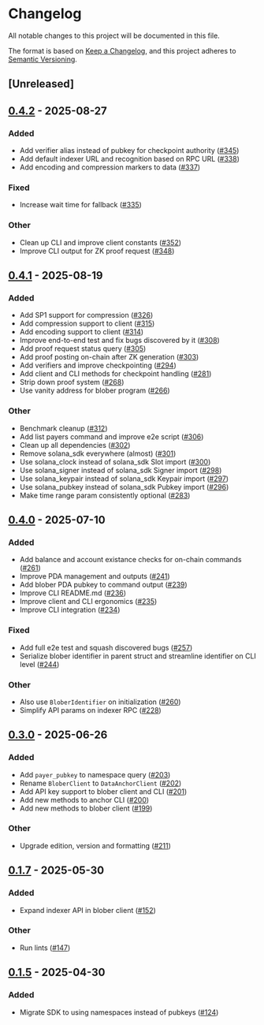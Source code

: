 # Changelog

All notable changes to this project will be documented in this file.

The format is based on [Keep a Changelog](https://keepachangelog.com/en/1.0.0/),
and this project adheres to [Semantic Versioning](https://semver.org/spec/v2.0.0.html).

## [Unreleased]

## [0.4.2](https://github.com/nitro-svm/data-anchor/compare/data-anchor-v0.4.1...data-anchor-v0.4.2) - 2025-08-27

### Added

- Add verifier alias instead of pubkey for checkpoint authority ([#345](https://github.com/nitro-svm/data-anchor/pull/345))
- Add default indexer URL and recognition based on RPC URL ([#338](https://github.com/nitro-svm/data-anchor/pull/338))
- Add encoding and compression markers to data ([#337](https://github.com/nitro-svm/data-anchor/pull/337))

### Fixed

- Increase wait time for fallback ([#335](https://github.com/nitro-svm/data-anchor/pull/335))

### Other

- Clean up CLI and improve client constants ([#352](https://github.com/nitro-svm/data-anchor/pull/352))
- Improve CLI output for ZK proof request ([#348](https://github.com/nitro-svm/data-anchor/pull/348))

## [0.4.1](https://github.com/nitro-svm/data-anchor/compare/data-anchor-v0.4.0...data-anchor-v0.4.1) - 2025-08-19

### Added

- Add SP1 support for compression ([#326](https://github.com/nitro-svm/data-anchor/pull/326))
- Add compression support to client ([#315](https://github.com/nitro-svm/data-anchor/pull/315))
- Add encoding support to client ([#314](https://github.com/nitro-svm/data-anchor/pull/314))
- Improve end-to-end test and fix bugs discovered by it ([#308](https://github.com/nitro-svm/data-anchor/pull/308))
- Add proof request status query ([#305](https://github.com/nitro-svm/data-anchor/pull/305))
- Add proof posting on-chain after ZK generation ([#303](https://github.com/nitro-svm/data-anchor/pull/303))
- Add verifiers and improve checkpointing ([#294](https://github.com/nitro-svm/data-anchor/pull/294))
- Add client and CLI methods for checkpoint handling ([#281](https://github.com/nitro-svm/data-anchor/pull/281))
- Strip down proof system ([#268](https://github.com/nitro-svm/data-anchor/pull/268))
- Use vanity address for blober program ([#266](https://github.com/nitro-svm/data-anchor/pull/266))

### Other

- Benchmark cleanup ([#312](https://github.com/nitro-svm/data-anchor/pull/312))
- Add list payers command and improve e2e script ([#306](https://github.com/nitro-svm/data-anchor/pull/306))
- Clean up all dependencies ([#302](https://github.com/nitro-svm/data-anchor/pull/302))
- Remove solana_sdk everywhere (almost) ([#301](https://github.com/nitro-svm/data-anchor/pull/301))
- Use solana_clock instead of solana_sdk Slot import ([#300](https://github.com/nitro-svm/data-anchor/pull/300))
- Use solana_signer instead of solana_sdk Signer import ([#298](https://github.com/nitro-svm/data-anchor/pull/298))
- Use solana_keypair instead of solana_sdk Keypair import ([#297](https://github.com/nitro-svm/data-anchor/pull/297))
- Use solana_pubkey instead of solana_sdk Pubkey import ([#296](https://github.com/nitro-svm/data-anchor/pull/296))
- Make time range param consistently optional ([#283](https://github.com/nitro-svm/data-anchor/pull/283))

## [0.4.0](https://github.com/nitro-svm/data-anchor/compare/data-anchor-v0.3.1...data-anchor-v0.4.0) - 2025-07-10

### Added

- Add balance and account existance checks for on-chain commands ([#261](https://github.com/nitro-svm/data-anchor/pull/261))
- Improve PDA management and outputs ([#241](https://github.com/nitro-svm/data-anchor/pull/241))
- Add blober PDA pubkey to command output ([#239](https://github.com/nitro-svm/data-anchor/pull/239))
- Improve CLI README.md ([#236](https://github.com/nitro-svm/data-anchor/pull/236))
- Improve client and CLI ergonomics ([#235](https://github.com/nitro-svm/data-anchor/pull/235))
- Improve CLI integration ([#234](https://github.com/nitro-svm/data-anchor/pull/234))

### Fixed

- Add full e2e test and squash discovered bugs ([#257](https://github.com/nitro-svm/data-anchor/pull/257))
- Serialize blober identifier in parent struct and streamline identifier on CLI level ([#244](https://github.com/nitro-svm/data-anchor/pull/244))

### Other

- Also use `BloberIdentifier` on initialization ([#260](https://github.com/nitro-svm/data-anchor/pull/260))
- Simplify API params on indexer RPC ([#228](https://github.com/nitro-svm/data-anchor/pull/228))

## [0.3.0](https://github.com/nitro-svm/data-anchor/compare/data-anchor-v0.2.0...data-anchor-v0.3.0) - 2025-06-26

### Added

- Add `payer_pubkey` to namespace query ([#203](https://github.com/nitro-svm/data-anchor/pull/203))
- Rename `BloberClient` to `DataAnchorClient` ([#202](https://github.com/nitro-svm/data-anchor/pull/202))
- Add API key support to blober client and CLI ([#201](https://github.com/nitro-svm/data-anchor/pull/201))
- Add new methods to anchor CLI ([#200](https://github.com/nitro-svm/data-anchor/pull/200))
- Add new methods to blober client ([#199](https://github.com/nitro-svm/data-anchor/pull/199))

### Other

- Upgrade edition, version and formatting ([#211](https://github.com/nitro-svm/data-anchor/pull/211))

## [0.1.7](https://github.com/nitro-svm/nitro-data-module/compare/nitro-da-cli-v0.1.6...nitro-da-cli-v0.1.7) - 2025-05-30

### Added

- Expand indexer API in blober client ([#152](https://github.com/nitro-svm/nitro-data-module/pull/152))

### Other

- Run lints ([#147](https://github.com/nitro-svm/nitro-data-module/pull/147))

## [0.1.5](https://github.com/nitro-svm/nitro-data-module/compare/nitro-da-cli-v0.1.4...nitro-da-cli-v0.1.5) - 2025-04-30

### Added

- Migrate SDK to using namespaces instead of pubkeys ([#124](https://github.com/nitro-svm/nitro-data-module/pull/124))

